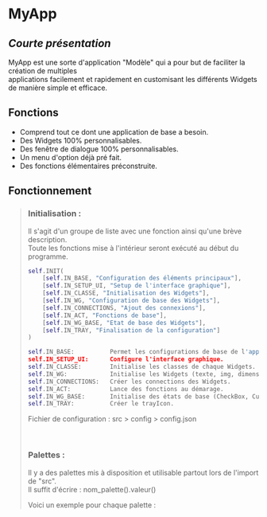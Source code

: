 # MyApp
## _Courte présentation_

MyApp est une sorte d'application "Modèle" qui a pour but de faciliter la création de multiples   
applications facilement et rapidement en customisant les différents Widgets de manière simple et efficace.

## Fonctions

- Comprend tout ce dont une application de base a besoin.
- Des Widgets 100% personnalisables.
- Des fenêtre de dialogue 100% personnalisables.
- Un menu d'option déjà pré fait.
- Des fonctions élémentaires préconstruite.

## Fonctionnement

> ### Initialisation :
> 
> Il s'agit d'un groupe de liste avec une fonction ainsi qu'une brève description.   
> Toute les fonctions mise à l'intérieur seront exécuté au début du programme.
> 
> ``` py
> self.INIT(
>     [self.IN_BASE, "Configuration des éléments principaux"],
>     [self.IN_SETUP_UI, "Setup de l'interface graphique"],
>     [self.IN_CLASSE, "Initialisation des Widgets"],
>     [self.IN_WG, "Configuration de base des Widgets"],
>     [self.IN_CONNECTIONS, "Ajout des connexions"],
>     [self.IN_ACT, "Fonctions de base"],
>     [self.IN_WG_BASE, "Etat de base des Widgets"],
>     [self.IN_TRAY, "Finalisation de la configuration"]
> )
> 
> self.IN_BASE:          Permet les configurations de base de l'application.   
> self.IN_SETUP_UI:      Configure l'interface graphique.   
> self.IN_CLASSE:        Initialise les classes de chaque Widgets.   
> self.IN_WG:            Initialise les Widgets (texte, img, dimension, ...).   
> self.IN_CONNECTIONS:   Créer les connections des Widgets.   
> self.IN_ACT:           Lance des fonctions au démarage.   
> self.IN_WG_BASE:       Initialise des états de base (CheckBox, CurrentItem, ...).   
> self.IN_TRAY:          Créer le trayIcon.   
> ```
> 
> Fichier de configuration : src > config > config.json
> 
> <br>
> 
> ### Palettes :
> Il y a des palettes mis à disposition et utilisable partout lors de l'import de "src".   
> Il suffit d'écrire : nom_palette().valeur()   
>    
> Voici un exemple pour chaque palette :
> 